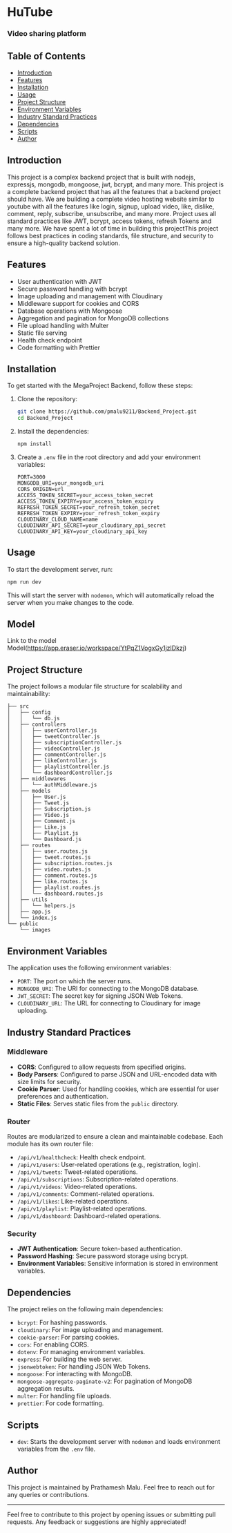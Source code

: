 # HuTube
### Video sharing platform 

## Table of Contents

- [Introduction](#introduction)
- [Features](#features)
- [Installation](#installation)
- [Usage](#usage)
- [Project Structure](#project-structure)
- [Environment Variables](#environment-variables)
- [Industry Standard Practices](#industry-standard-practices)
- [Dependencies](#dependencies)
- [Scripts](#scripts)
- [Author](#author)

## Introduction

This project is a complex backend project that is built with nodejs, expressjs, mongodb, mongoose, jwt, bcrypt, and many more. This project is a complete backend project that has all the features that a backend project should have. We are building a complete video hosting website similar to youtube with all the features like login, signup, upload video, like, dislike, comment, reply, subscribe, unsubscribe, and many more.
Project uses all standard practices like JWT, bcrypt, access tokens, refresh Tokens and many more. We have spent a lot of time in building this projectThis project follows best practices in coding standards, file structure, and security to ensure a high-quality backend solution.

## Features

- User authentication with JWT
- Secure password handling with bcrypt
- Image uploading and management with Cloudinary
- Middleware support for cookies and CORS
- Database operations with Mongoose
- Aggregation and pagination for MongoDB collections
- File upload handling with Multer
- Static file serving
- Health check endpoint
- Code formatting with Prettier

## Installation

To get started with the MegaProject Backend, follow these steps:

1. Clone the repository:
    ```bash
    git clone https://github.com/pmalu9211/Backend_Project.git
    cd Backend_Project
    ```

2. Install the dependencies:
    ```bash
    npm install
    ```

3. Create a `.env` file in the root directory and add your environment variables:
    ```env
    PORT=3000
    MONGODB_URI=your_mongodb_uri
    CORS_ORIGIN=url
    ACCESS_TOKEN_SECRET=your_access_token_secret
    ACCESS_TOKEN_EXPIRY=your_access_token_expiry
    REFRESH_TOKEN_SECRET=your_refresh_token_secret
    REFRESH_TOKEN_EXPIRY=your_refresh_token_expiry
    CLOUDINARY_CLOUD_NAME=name
    CLOUDINARY_API_SECRET=your_cloudinary_api_secret
    CLOUDINARY_API_KEY=your_cloudinary_api_key
    ```

## Usage

To start the development server, run:

```bash
npm run dev
```

This will start the server with `nodemon`, which will automatically reload the server when you make changes to the code.

## Model
Link to the model Model(https://app.eraser.io/workspace/YtPqZ1VogxGy1jzIDkzj)

## Project Structure

The project follows a modular file structure for scalability and maintainability:

```
├── src
│   ├── config
│   │   └── db.js
│   ├── controllers
│   │   ├── userController.js
│   │   ├── tweetController.js
│   │   ├── subscriptionController.js
│   │   ├── videoController.js
│   │   ├── commentController.js
│   │   ├── likeController.js
│   │   ├── playlistController.js
│   │   └── dashboardController.js
│   ├── middlewares
│   │   └── authMiddleware.js
│   ├── models
│   │   ├── User.js
│   │   ├── Tweet.js
│   │   ├── Subscription.js
│   │   ├── Video.js
│   │   ├── Comment.js
│   │   ├── Like.js
│   │   ├── Playlist.js
│   │   └── Dashboard.js
│   ├── routes
│   │   ├── user.routes.js
│   │   ├── tweet.routes.js
│   │   ├── subscription.routes.js
│   │   ├── video.routes.js
│   │   ├── comment.routes.js
│   │   ├── like.routes.js
│   │   ├── playlist.routes.js
│   │   └── dashboard.routes.js
│   ├── utils
│   │   └── helpers.js
│   ├── app.js
│   └── index.js
└── public
    └── images
```

## Environment Variables

The application uses the following environment variables:

- `PORT`: The port on which the server runs.
- `MONGODB_URI`: The URI for connecting to the MongoDB database.
- `JWT_SECRET`: The secret key for signing JSON Web Tokens.
- `CLOUDINARY_URL`: The URL for connecting to Cloudinary for image uploading.

## Industry Standard Practices

### Middleware

- **CORS**: Configured to allow requests from specified origins.
- **Body Parsers**: Configured to parse JSON and URL-encoded data with size limits for security.
- **Cookie Parser**: Used for handling cookies, which are essential for user preferences and authentication.
- **Static Files**: Serves static files from the `public` directory.

### Router

Routes are modularized to ensure a clean and maintainable codebase. Each module has its own router file:

- `/api/v1/healthcheck`: Health check endpoint.
- `/api/v1/users`: User-related operations (e.g., registration, login).
- `/api/v1/tweets`: Tweet-related operations.
- `/api/v1/subscriptions`: Subscription-related operations.
- `/api/v1/videos`: Video-related operations.
- `/api/v1/comments`: Comment-related operations.
- `/api/v1/likes`: Like-related operations.
- `/api/v1/playlist`: Playlist-related operations.
- `/api/v1/dashboard`: Dashboard-related operations.

### Security

- **JWT Authentication**: Secure token-based authentication.
- **Password Hashing**: Secure password storage using bcrypt.
- **Environment Variables**: Sensitive information is stored in environment variables.

## Dependencies

The project relies on the following main dependencies:

- `bcrypt`: For hashing passwords.
- `cloudinary`: For image uploading and management.
- `cookie-parser`: For parsing cookies.
- `cors`: For enabling CORS.
- `dotenv`: For managing environment variables.
- `express`: For building the web server.
- `jsonwebtoken`: For handling JSON Web Tokens.
- `mongoose`: For interacting with MongoDB.
- `mongoose-aggregate-paginate-v2`: For pagination of MongoDB aggregation results.
- `multer`: For handling file uploads.
- `prettier`: For code formatting.

## Scripts

- `dev`: Starts the development server with `nodemon` and loads environment variables from the `.env` file.

## Author

This project is maintained by Prathamesh Malu. Feel free to reach out for any queries or contributions.

---

Feel free to contribute to this project by opening issues or submitting pull requests. Any feedback or suggestions are highly appreciated!
